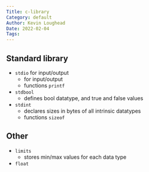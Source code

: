 ```yaml
---  
Title: c-library
Category: default  
Author: Kevin Loughead  
Date: 2022-02-04  
Tags:   
---  
```


## Standard library
- `stdio` for input/output
  - for input/output
  - functions `printf`
- `stdbool`
  - defines bool datatype, and true and false values 
- `stdint`
  - declares sizes in bytes of all intrinsic datatypes
  - functions `sizeof`


## Other
- `limits`
  - stores min/max values for each data type
- `float`

